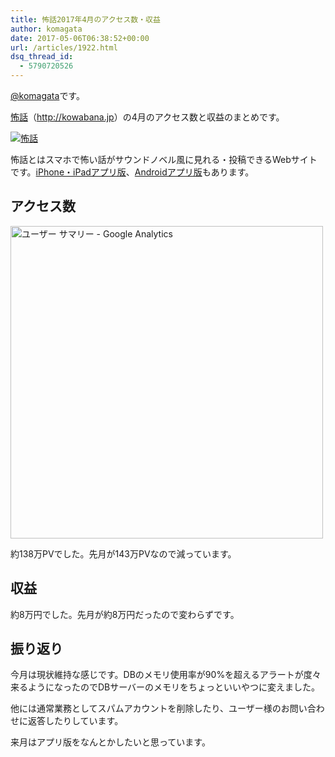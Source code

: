 ```yaml
---
title: 怖話2017年4月のアクセス数・収益
author: komagata
date: 2017-05-06T06:38:52+00:00
url: /articles/1922.html
dsq_thread_id:
  - 5790720526
---
```

[@komagata][1]です。

<a title="怖話" href="http://kowabana.jp" target="_blank">怖話</a>（<a title="怖話" href="http://kowabana.jp" target="_blank">http://kowabana.jp</a>）の4月のアクセス数と収益のまとめです。


  <a href="http://kowabana.jp"><img src="https://i.gyazo.com/7ac945b83db4936a1cd4947a6ea0c60b.png" alt="怖話" /></a>


怖話とはスマホで怖い話がサウンドノベル風に見れる・投稿できるWebサイトです。<a title="怖話iPhone・iPadアプリ版" href="https://itunes.apple.com/jp/app/bu-hua-zui-buno1wan5000huano/id564486792?l=ja&mt=8" target="_blank">iPhone・iPadアプリ版</a>、<a title="怖話Androidアプリ版" href="https://play.google.com/store/apps/details?id=jp.fjord.kowabana" target="_blank">Androidアプリ版</a>もあります。

## アクセス数


  <img src="https://gyazo.com/a732f8c24b63a5544fb44e4ccdff739c.png" alt="ユーザー サマリー - Google Analytics" width="500px" />


約138万PVでした。先月が143万PVなので減っています。

## 収益

約8万円でした。先月が約8万円だったので変わらずです。

## 振り返り

今月は現状維持な感じです。DBのメモリ使用率が90%を超えるアラートが度々来るようになったのでDBサーバーのメモリをちょっといいやつに変えました。

他には通常業務としてスパムアカウントを削除したり、ユーザー様のお問い合わせに返答したりしています。

来月はアプリ版をなんとかしたいと思っています。

 [1]: http://twitter.com/komagata

